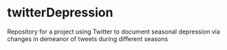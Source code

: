 # twitterDepression
Repository for a project using Twitter to document seasonal depression via changes in demeanor of tweets during different seasons
